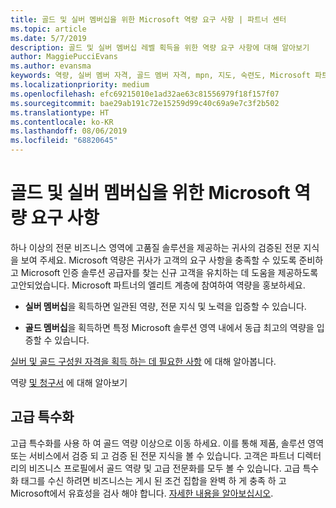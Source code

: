 ```yaml
---
title: 골드 및 실버 멤버십을 위한 Microsoft 역량 요구 사항 | 파트너 센터
ms.topic: article
ms.date: 5/7/2019
description: 골드 및 실버 멤버십 레벨 획득을 위한 역량 요구 사항에 대해 알아보기
author: MaggiePucciEvans
ms.author: evansma
keywords: 역량, 실버 멤버 자격, 골드 멤버 자격, mpn, 지도, 숙련도, Microsoft 파트너 네트워크, 네트워크 멤버 자격, 고급 특수화
ms.localizationpriority: medium
ms.openlocfilehash: efc69215010e1ad32ae63c81556979f18f157f07
ms.sourcegitcommit: bae29ab191c72e15259d99c40c69a9e7c3f2b502
ms.translationtype: HT
ms.contentlocale: ko-KR
ms.lasthandoff: 08/06/2019
ms.locfileid: "68820645"
---
```

# <a name="microsoft-competency-requirements-for-gold-and-silver-membership"></a>골드 및 실버 멤버십을 위한 Microsoft 역량 요구 사항


하나 이상의 전문 비즈니스 영역에 고품질 솔루션을 제공하는 귀사의 검증된 전문 지식을 보여 주세요. Microsoft 역량은 귀사가 고객의 요구 사항을 충족할 수 있도록 준비하고 Microsoft 인증 솔루션 공급자를 찾는 신규 고객을 유치하는 데 도움을 제공하도록 고안되었습니다. Microsoft 파트너의 엘리트 계층에 참여하여 역량을 홍보하세요.

- **실버 멤버십**을 획득하면 일관된 역량, 전문 지식 및 노력을 입증할 수 있습니다.

- **골드 멤버십**을 획득하면 특정 Microsoft 솔루션 영역 내에서 동급 최고의 역량을 입증할 수 있습니다.

[실버 및 골드 구성원 자격을 획득 하는 데 필요한 사항](https://partner.microsoft.com/membership/competencies) 에 대해 알아봅니다.

역량 [및 청구서](mpn-view-print-maps-invoice.md) 에 대해 알아보기

## <a name="advanced-specializations"></a>고급 특수화

고급 특수화를 사용 하 여 골드 역량 이상으로 이동 하세요. 이를 통해 제품, 솔루션 영역 또는 서비스에서 검증 되 고 검증 된 전문 지식을 볼 수 있습니다. 고객은 파트너 디렉터리의 비즈니스 프로필에서 골드 역량 및 고급 전문화를 모두 볼 수 있습니다. 고급 특수화 태그를 수신 하려면 비즈니스는 게시 된 조건 집합을 완벽 하 게 충족 하 고 Microsoft에서 유효성을 검사 해야 합니다. [자세한 내용을 알아보십시오](https://partner.microsoft.com/membership/competencies#tab-content-2). 